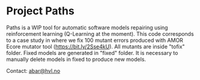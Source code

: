 # Project Paths

Paths is a WIP tool for automatic software models repairing using reinforcement learning (Q-Learning at the moment).
This code corresponds to a case study in where we fix 100 mutant errors produced with AMOR Ecore mutator tool (https://bit.ly/2Sse4kU).
All mutants are inside "tofix" folder.
Fixed models are generated in "fixed" folder.
It is necessary to manually delete models in fixed to produce new models.

Contact: abar@hvl.no
